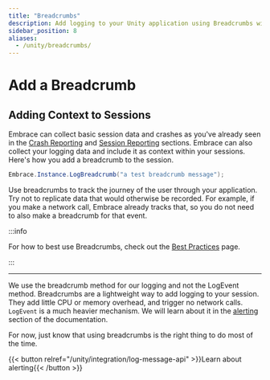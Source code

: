 ```yaml
---
title: "Breadcrumbs"
description: Add logging to your Unity application using Breadcrumbs with the Embrace SDK
sidebar_position: 8
aliases:
  - /unity/breadcrumbs/
---
```


# Add a Breadcrumb

## Adding Context to Sessions

Embrace can collect basic session data and crashes as you've already seen in the [Crash Reporting](/unity/integration/crash-report/) and [Session Reporting](/unity/integration/session-reporting/) sections.
Embrace can also collect your logging data and include it as context within your sessions. 
Here's how you add a breadcrumb to the session.

```C#
Embrace.Instance.LogBreadcrumb("a test breadcrumb message");
```

Use breadcrumbs to track the journey of the user through your application. Try not to replicate data that would otherwise be recorded. For example, if you make a network call, Embrace already tracks that, so you do not need to also make a breadcrumb for that event.

:::info

For how to best use Breadcrumbs, check out the [Best Practices](/best-practices/breadcrumbs) page. 

:::
 
---

We use the breadcrumb method for our logging and not the LogEvent method.
Breadcrumbs are a lightweight way to add logging to your session. They add little CPU or memory overhead, and trigger no network calls.
`LogEvent` is a much heavier mechanism. We will learn about it in the [alerting](/unity/integration/log-message-api) section of the documentation.

For now, just know that using breadcrumbs is the right thing to do most of the time.

{{< button relref="/unity/integration/log-message-api" >}}Learn about alerting{{< /button >}}
